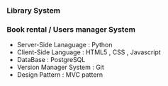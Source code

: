 ### Library System

### Book rental / Users manager System

<ul>
  <li>Server-Side Lanaguage : Python</li>
  <li>Client-Side Language : HTML5 , CSS , Javascript</li>
  <li>DataBase : PostgreSQL</li>
  <li>Version Manager System : Git</li>
  <li>Design Pattern : MVC pattern</li>
</ul>



